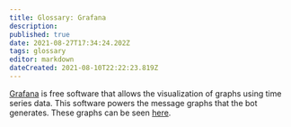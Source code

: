 ```yaml
---
title: Glossary: Grafana
description: 
published: true
date: 2021-08-27T17:34:24.202Z
tags: glossary
editor: markdown
dateCreated: 2021-08-10T22:22:23.819Z
---
```


[Grafana](https://grafana.com/) is free software that allows the visualization of graphs using time series data. This software powers the message graphs that the bot generates. These graphs can be seen [here](/grafana).
